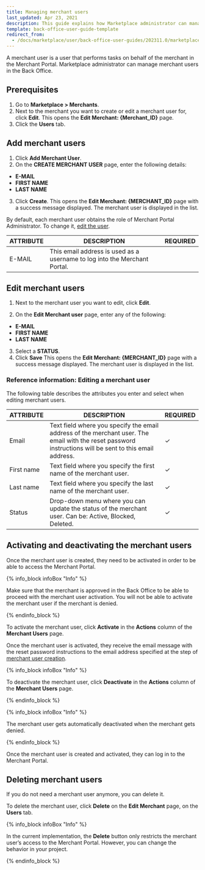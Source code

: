 ```yaml
---
title: Managing merchant users
last_updated: Apr 23, 2021
description: This guide explains how Marketplace administrator can manage merchant users in the Back Office.
template: back-office-user-guide-template
redirect_from:
  - /docs/marketplace/user/back-office-user-guides/202311.0/marketplace/merchants/managing-merchant-users.html
---
```


A merchant user is a user that performs tasks on behalf of the merchant in the Merchant Portal. Marketplace administrator can manage merchant users in the Back Office.


## Prerequisites

1. Go to **Marketplace&nbsp;<span aria-label="and then">></span> Merchants**.
2. Next to the merchant you want to create or edit a merchant user for, click **Edit**.
    This opens the **Edit Merchant: {Merchant_ID}** page.
3. Click the **Users** tab.    

## Add merchant users

1. Click **Add Merchant User**.
2. On the **CREATE MERCHANT USER** page, enter the following details:
  * **E-MAIL**
  * **FIRST NAME**
  * **LAST NAME**  
3. Click **Create**.
    This opens the **Edit Merchant: {MERCHANT_ID}** page with a success message displayed. The merchant user is displayed in the list.

By default, each merchant user obtains the role of Merchant Portal Administrator. To change it, [edit the user](/docs/pbc/all/user-management/{{page.version}}/base-shop/manage-in-the-back-office/manage-users/edit-users.html).

| ATTRIBUTE | DESCRIPTION | REQUIRED |
|-|-|-|
| E-MAIL | This email address is used as a username to log into the Merchant Portal.  |

## Edit merchant users

1. Next to the merchant user you want to edit, click **Edit**.

2. On the **Edit Merchant user** page, enter any of the following:
  * **E-MAIL**
  * **FIRST NAME**
  * **LAST NAME**
3. Select a **STATUS**.
4. Click **Save**
    This opens the **Edit Merchant: {MERCHANT_ID}** page with a success message displayed. The merchant user is displayed in the list.

    

### Reference information: Editing a merchant user

The following table describes the attributes you enter and select when editing merchant users.

| ATTRIBUTE | DESCRIPTION | REQUIRED |
|-|-|-|
| Email | Text field where you specify the email address of the merchant user. The email with the reset password instructions will be sent to this email address.  | &check; |
| First name | Text field where you specify the first name of the merchant user. | &check; |
| Last name | Text field where you specify the last name of the merchant user. | &check; |
| Status | Drop-down menu where you can update the status of the merchant user. Can be: Active, Blocked, Deleted. | &check; |

## Activating and deactivating the merchant users

Once the merchant user is created, they need to be activated in order to be able to access the Merchant Portal.

{% info_block infoBox "Info" %}

Make sure that the merchant is approved in the Back Office to be able to proceed with the merchant user activation. You will not be able to activate the merchant user if the merchant is denied.

{% endinfo_block %}

To activate the merchant user, click **Activate** in the **Actions** column of the **Merchant Users** page.

Once the merchant user is activated, they receive the email message with the reset password instructions to the email address specified at the step of [merchant user creation](#creating-a-merchant-user).

{% info_block infoBox "Info" %}

To deactivate the merchant user, click **Deactivate** in the **Actions** column of the **Merchant Users** page.

{% endinfo_block %}

{% info_block infoBox "Info" %}

The merchant user gets automatically deactivated when the merchant gets denied.

{% endinfo_block %}

Once the merchant user is created and activated, they can log in to the Merchant Portal.



## Deleting merchant users

If you do not need a merchant user anymore, you can delete it.

To delete the merchant user, click **Delete** on the **Edit Merchant** page, on the **Users** tab.

{% info_block infoBox "Info" %}

In the current implementation, the **Delete** button only restricts the merchant user’s access to the Merchant Portal. However, you can change the behavior in your project.

{% endinfo_block %}
